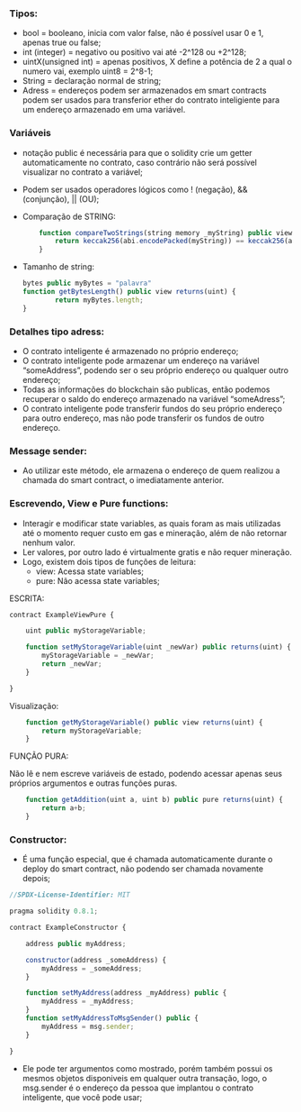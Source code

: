 ### Tipos:

- bool = booleano, inicia com valor false, não é possível usar 0 e 1, apenas true ou false;
- int (integer) = negativo ou positivo vai até -2^128 ou +2^128;
- uintX(unsigned int) = apenas positivos, X define a potência de 2 a qual o numero vai, exemplo uint8 = 2^8-1;
- String = declaração normal de string;
- Adress = endereços podem ser armazenados em smart contracts podem ser usados para transferior ether do contrato inteligiente para um endereço armazenado em uma variável.

### Variáveis

- notação public é necessária para que o solidity crie um getter automaticamente no contrato, caso contrário não será possível visualizar no contrato a variável;
- Podem ser usados operadores lógicos como ! (negação), && (conjunção), || (OU);
- Comparação de STRING:
    
    ```jsx
        function compareTwoStrings(string memory _myString) public view returns(bool) {
            return keccak256(abi.encodePacked(myString)) == keccak256(abi.encodePacked(_myString));
        }
    ```
    
- Tamanho de string:
    
    ```jsx
    bytes public myBytes = "palavra"
    function getBytesLength() public view returns(uint) {
            return myBytes.length;
    }
    ```
    

### Detalhes tipo adress:

- O contrato inteligente é armazenado no próprio endereço;
- O contrato inteligente pode armazenar um endereço na variável “someAddress”, podendo ser o seu próprio endereço ou qualquer outro endereço;
- Todas as informações do blockchain são publicas, então podemos recuperar o saldo do endereço armazenado na variável “someAdress”;
- O contrato inteligente pode transferir fundos do seu próprio endereço para outro endereço, mas não pode transferir os fundos de outro endereço.

### Message sender:

- Ao utilizar este método, ele armazena o endereço de quem realizou a chamada do smart contract, o imediatamente anterior.

### Escrevendo, View e Pure functions:

- Interagir e modificar state variables, as quais foram as mais utilizadas até o momento requer custo em gas e mineração, além de não retornar nenhum valor.
- Ler valores, por outro lado é virtualmente gratis e não requer mineração.
- Logo, existem dois tipos de funções de leitura:
    - view: Acessa state variables;
    - pure: Não acessa state variables;

ESCRITA:

```jsx
contract ExampleViewPure {

    uint public myStorageVariable;

    function setMyStorageVariable(uint _newVar) public returns(uint) {
        myStorageVariable = _newVar;
        return _newVar;
    }

}
```

Visualização:

```jsx
    function getMyStorageVariable() public view returns(uint) {
        return myStorageVariable;
    }
```

FUNÇÃO PURA:

Não lê e nem escreve variáveis de estado, podendo acessar apenas seus próprios argumentos e outras funções puras.

```jsx
    function getAddition(uint a, uint b) public pure returns(uint) {
        return a+b;
    }
```

### Constructor:

- É uma função especial, que é chamada automaticamente durante o deploy do smart contract, não podendo ser chamada novamente depois;

```jsx
//SPDX-License-Identifier: MIT

pragma solidity 0.8.1;

contract ExampleConstructor {

    address public myAddress;

    constructor(address _someAddress) {
        myAddress = _someAddress;
    }

    function setMyAddress(address _myAddress) public {
        myAddress = _myAddress;
    }
    function setMyAddressToMsgSender() public {
        myAddress = msg.sender;
    }

}
```

- Ele pode ter argumentos como mostrado, porém também possui os mesmos objetos disponiveis em qualquer outra transação, logo, o msg.sender é o endereço da pessoa que implantou o contrato inteligente, que você pode usar;